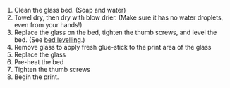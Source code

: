 
1. Clean the glass bed. (Soap and water)
2. Towel dry, then dry with blow drier. (Make sure it has no water droplets, even from your hands!)
3. Replace the glass on the bed, tighten the thumb screws, and level the bed. (See [bed levelling](./bed-levelling.md).)
4. Remove glass to apply fresh glue-stick to the print area of the glass
5. Replace the glass
6. Pre-heat the bed
7. Tighten the thumb screws
8. Begin the print.
